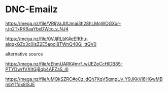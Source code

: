 # DNC-Emailz

https://mega.nz/file/VRIjVaJI#Jmai3h28hLMqWOGXxr-rJp2TxRK6aaYbxDWco_v_NJ4

https://mega.nz/file/0VJjRLbK#eEfKhu-alqqxGZx3c0isZ2E5epci8TWnQ40Gj_ttGV0

alternative source

https://mega.nz/file/eEhmUARK#mrf_wUEZeCcHlDB85-PTYDwrfVXItGjBqb4AFZaS_4I

https://mega.nz/file/uMQkSZRC#oCz_dQh7XqV5qmpUv_Y9JKkVl6HGwMBmbY1fdx8lSJE
